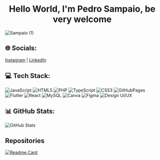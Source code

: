 <h1 align="center"> Hello World, I'm Pedro Sampaio, be very welcome</h1> 

![Sampaio (1)](https://github.com/user-attachments/assets/63cebeb9-4964-4fc1-b2b8-49b8b27a5c98)



## 🌐 Socials:

[Instagram](https://www.instagram.com) | [LinkedIn](https://www.linkedin.com)

## 💻 Tech Stack:

![JavaScript](https://img.shields.io/badge/JavaScript-%23F7DF1E.svg?style=flat&logo=javascript&logoColor=black)
![HTML5](https://img.shields.io/badge/HTML5-%23E34F26.svg?style=flat&logo=html5&logoColor=white)
![PHP](https://img.shields.io/badge/PHP-%23777BB4.svg?style=flat&logo=php&logoColor=white)
![TypeScript](https://img.shields.io/badge/TypeScript-%23007ACC.svg?style=flat&logo=typescript&logoColor=white)
![CSS3](https://img.shields.io/badge/CSS3-%231572B6.svg?style=flat&logo=css3&logoColor=white)
![GitHubPages](https://img.shields.io/badge/GitHub_Pages-%23327FC7.svg?style=flat&logo=github&logoColor=white)
![Flutter](https://img.shields.io/badge/Flutter-%2302569B.svg?style=flat&logo=flutter&logoColor=white)
![React](https://img.shields.io/badge/React-%2361DAFB.svg?style=flat&logo=react&logoColor=black)
![MySQL](https://img.shields.io/badge/MySQL-%234479A1.svg?style=flat&logo=mysql&logoColor=white)
![Canva](https://img.shields.io/badge/Canva-%2300C4CC.svg?style=flat&logo=canva&logoColor=white)
![Figma](https://img.shields.io/badge/Figma-%23F24E1E.svg?style=flat&logo=figma&logoColor=white)
![Design UI/UX](https://img.shields.io/badge/UI%2FUX%20Design-%23E34F26.svg?style=flat&logo=designernews&logoColor=white)

## 📊 GitHub Stats:

![GitHub Stats](https://github-readme-stats.vercel.app/api?username=PedroSampaio11&show_icons=true&theme=radical)

## Repositories

[![Readme Card](https://github-readme-stats.vercel.app/api/pin/?username=PedroSampaio11&repo=PedroSampaio11&theme=radical)](https://github.com/PedroSampaio11/PedroSampaio11)

